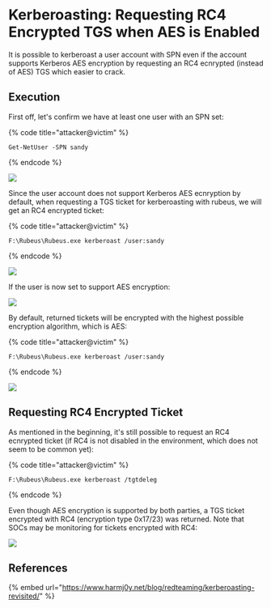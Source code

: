 # Kerberoasting: Requesting RC4 Encrypted TGS when AES is Enabled

It is possible to kerberoast a user account with SPN even if the account supports Kerberos AES encryption by requesting an RC4 ecnrypted (instead of AES) TGS which easier to crack.

## Execution

First off, let's confirm we have at least one user with an SPN set:

{% code title="attacker@victim" %}
```
Get-NetUser -SPN sandy
```
{% endcode %}

![](<../../.gitbook/assets/Screenshot from 2019-05-06 15-37-30.png>)

Since the user account does not support Kerberos AES ecnryption by default, when requesting a TGS ticket for kerberoasting with rubeus, we will get an RC4 encrypted ticket:

{% code title="attacker@victim" %}
```
F:\Rubeus\Rubeus.exe kerberoast /user:sandy
```
{% endcode %}

![](<../../.gitbook/assets/Screenshot from 2019-05-06 15-39-53.png>)

If the user is now set to support AES encryption:

![](<../../.gitbook/assets/Screenshot from 2019-05-06 15-40-51.png>)

By default, returned tickets will be encrypted with the highest possible encryption algorithm, which is AES:

{% code title="attacker@victim" %}
```
F:\Rubeus\Rubeus.exe kerberoast /user:sandy
```
{% endcode %}

![](<../../.gitbook/assets/Screenshot from 2019-05-06 15-58-37.png>)

## Requesting RC4 Encrypted Ticket

As mentioned in the beginning, it's still possible to request an RC4 ecnrypted ticket (if RC4 is not disabled in the environment, which does not seem to be common yet):

{% code title="attacker@victim" %}
```
F:\Rubeus\Rubeus.exe kerberoast /tgtdeleg
```
{% endcode %}

Even though AES encryption is supported by both parties, a TGS ticket encrypted with RC4 (encryption type 0x17/23) was returned. Note that SOCs may be monitoring for tickets encrypted with RC4:

![](<../../.gitbook/assets/Screenshot from 2019-05-06 16-03-06.png>)

## References

{% embed url="https://www.harmj0y.net/blog/redteaming/kerberoasting-revisited/" %}
